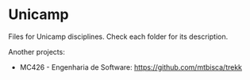 # Unicamp

Files for Unicamp disciplines. Check each folder for its description.

Another projects:
- MC426 - Engenharia de Software: https://github.com/mtbisca/trekk
